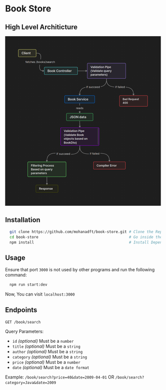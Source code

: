 # Book Store

## High Level Architicture

![alt text](./diagrams/high-level-arch.png)

## Installation

```bash
  git clone https://github.com/mohanadft/book-store.git # Clone the Repo
  cd book-store                                         # Go inside the package
  npm install                                           # Install Dependencies
```

## Usage

Ensure that port `3000` is not used by other programs and run the following command:

```bash
  npm run start:dev
```

Now, You can visit `localhost:3000`

## Endpoints

`GET /book/search`

Query Parameters:

- `id` _(optional)_ Must be a `number`
- `title` _(optional)_ Must be a `string`
- `author` _(optional)_ Must be a `string`
- `category` _(optional)_ Must be a `string`
- `price` _(optional)_ Must be a `number`
- `date` _(optional)_ Must be a `date format`

Example: `/book/search?price=40&date=2009-04-01` OR `/book/search?category=Java&date=2009`
